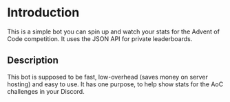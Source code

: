 # Introduction

This is a simple bot you can spin up and watch your stats for the Advent of Code competition. It
uses the JSON API for private leaderboards.

## Description

This bot is supposed to be fast, low-overhead (saves money on server hosting) and easy to use. It
has one purpose, to help show stats for the AoC challenges in your Discord.
